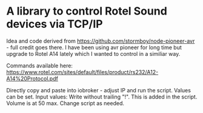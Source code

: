 # A library to control Rotel Sound devices via TCP/IP

Idea and code derived from https://github.com/stormboy/node-pioneer-avr - full credit goes there. I have been using avr pioneer for long time but upgrade to Rotel A14 lately which I wanted to control in a similiar way.

Commands available here: https://www.rotel.com/sites/default/files/product/rs232/A12-A14%20Protocol.pdf

Directly copy and paste into iobroker - adjust IP and run the script. Values can be set.
Input values: Write without trailing "!". This is added in the script.
Volume is at 50 max. Change script as needed.


